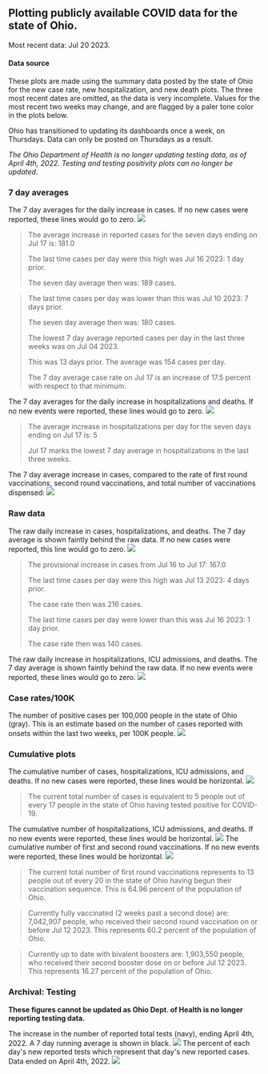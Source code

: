 ## Plotting publicly available COVID data for the state of Ohio. 

Most recent data: Jul 20 2023. 

#### Data source
These plots are made using the summary data posted by the state of Ohio for the new case rate,
    new hospitalization, and new death plots. The three most recent dates are omitted, as the data is very incomplete. Values for the most recent two weeks may change, and are flagged by a paler tone color in the plots below. 

Ohio has transitioned to updating its dashboards once a week, on Thursdays. Data can only be posted on Thursdays as a result. 

*The Ohio Department of Health is no longer updating testing data, as of April 4th, 2022. Testing and testing positivity plots can no longer be updated.* 

### 7 day averages
The 7 day averages for the daily increase in cases. If no new cases were reported, these lines would go to zero.
![](7dayaverage_cases.png)

>The average increase in reported cases for the seven days ending on Jul 17 is: 181.0
>
>The last time cases per day were this high was Jul 16 2023: 1 day prior.
>
>The seven day average then was: 189 cases.

>
>The last time cases per day was lower than this was Jul 10 2023: 7 days prior.
>
>The seven day average then was: 180 cases.
>
>The lowest 7 day average reported cases per day in the last three weeks was on Jul 04 2023.
>
>This was 13 days prior. The average was 154 cases per day.
>
>The 7 day average case rate on Jul 17 is an increase of 17.5 percent with respect to that minimum.

The 7 day averages for the daily increase in hospitalizations and deaths. If no new events were reported, these lines would go to zero.
![](7dayaverage_hospital.png)

>The average increase in hospitalizations per day for the seven days ending on Jul 17 is: 5
>
>Jul 17 marks the lowest 7 day average in hospitalizations in the last three weeks.

The 7 day average increase in cases, compared to the rate of first round vaccinations, second round vaccinations, and total number of vaccinations dispensed:
![](DailyVaccinationsCases.png)

### Raw data
The raw daily increase in cases, hospitalizations, and deaths. The 7 day average is shown faintly behind the raw data. If no new cases were reported, this line would go to zero.
![](DailyCases.png)

>The provisional increase in cases from Jul 16 to Jul 17: 167.0 
>
>The last time cases per day were this high was Jul 13 2023: 4 days prior. 
>
>The case rate then was 216 cases.
>
>The last time cases per day were lower than this was Jul 16 2023: 1 day prior. 
>
>The case rate then was 140 cases.

The raw daily increase in hospitalizations, ICU admissions, and deaths. The 7 day average is shown faintly behind the raw data. If no new events were reported, these lines would go to zero.
![](DailyHospitalizations.png)

### Case rates/100K 

The number of positive cases per 100,000 people in the state of Ohio (gray). This is an estimate based on the number of cases reported with onsets within the last two weeks, per 100K people.
![](7dayaverage_rate.png)
### Cumulative plots
The cumulative number of cases, hospitalizations, ICU admissions, and deaths. If no new cases were reported, these lines would be horizontal.
![](Cases.png)

>The current total number of cases is equivalent to 5 people out of every 17 people in the state of Ohio having tested positive for COVID-19.

The cumulative number of hospitalizations, ICU admissions, and deaths. If no new events were reported, these lines would be horizontal.
![](Hospitalizations.png)
The cumulative number of first and second round vaccinations. If no new events were reported, these lines would be horizontal.
![](Vaccinations.png)

>The current total number of first round vaccinations represents to 13 people out of every 20 in the state of Ohio having begun their vaccination sequence.
>This is 64.96 percent of the population of Ohio.

>Currently fully vaccinated (2 weeks past a second dose) are: 7,042,907 people, who received their second round vaccination on or before Jul 12 2023.
>This represents 60.2 percent of the population of Ohio.

>Currently up to date with bivalent boosters are: 1,903,550 people, who received their second booster dose on or before Jul 12 2023.
>This represents 16.27 percent of the population of Ohio.

### Archival: Testing
**These figures cannot be updated as Ohio Dept. of Health is no longer reporting testing data.**

The increase in the number of reported total tests (navy), ending April 4th, 2022. A 7 day running average is shown in black.
![](DailyTests.png)
The percent of each day's new reported tests which represent that day's new reported cases. Data ended on April 4th, 2022.
![](percentpositive_tests.png)


